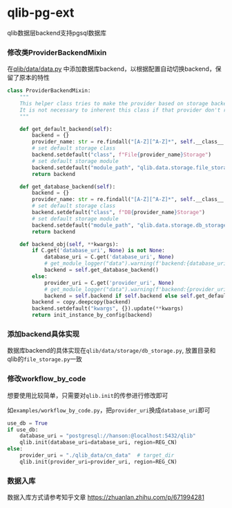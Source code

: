 # qlib-pg-ext
qlib数据层backend支持pgsql数据库

### 修改类ProviderBackendMixin
在[qlib/data/data.py](https://github.com/hanson-young/qlib-pg-ext/blob/4b0f29af081f10cd89e2b8ffc4b6f73f84d53117/qlib/data/data.py#L43)
中添加数据库backend，以根据配置自动切换backend，保留了原本的特性
``` python
class ProviderBackendMixin:
    """
    This helper class tries to make the provider based on storage backend more convenient
    It is not necessary to inherent this class if that provider don't rely on the backend storage
    """

    def get_default_backend(self):
        backend = {}
        provider_name: str = re.findall("[A-Z][^A-Z]*", self.__class__.__name__)[-2]
        # set default storage class
        backend.setdefault("class", f"File{provider_name}Storage")
        # set default storage module
        backend.setdefault("module_path", "qlib.data.storage.file_storage")
        return backend

    def get_database_backend(self):
        backend = {}
        provider_name: str = re.findall("[A-Z][^A-Z]*", self.__class__.__name__)[-2]
        # set default storage class
        backend.setdefault("class", f"DB{provider_name}Storage")
        # set default storage module
        backend.setdefault("module_path", "qlib.data.storage.db_storage")
        return backend

    def backend_obj(self, **kwargs):
        if C.get('database_uri', None) is not None:
            database_uri = C.get('database_uri', None)
            # get_module_logger("data").warning(f'backend:{database_uri}')
            backend = self.get_database_backend()
        else:
            provider_uri = C.get('provider_uri', None)
            # get_module_logger("data").warning(f'backend:{provider_uri}')
            backend = self.backend if self.backend else self.get_default_backend()
        backend = copy.deepcopy(backend)
        backend.setdefault("kwargs", {}).update(**kwargs)
        return init_instance_by_config(backend)
```

### 添加backend具体实现
数据库backend的具体实现在`qlib/data/storage/db_storage.py`,
放置目录和qlib的`file_storage.py`一致

### 修改workflow_by_code
想要使用比较简单，只需要对`qlib.init`的传参进行修改即可

如`examples/workflow_by_code.py`，把`provider_uri`换成`database_uri`即可

```python
use_db = True
if use_db:
    database_uri = "postgresql://hanson:@localhost:5432/qlib"
    qlib.init(database_uri=database_uri, region=REG_CN)
else:
    provider_uri = "./qlib_data/cn_data"  # target_dir
    qlib.init(provider_uri=provider_uri, region=REG_CN)
```
### 数据入库
数据入库方式请参考知乎文章
https://zhuanlan.zhihu.com/p/671994281


